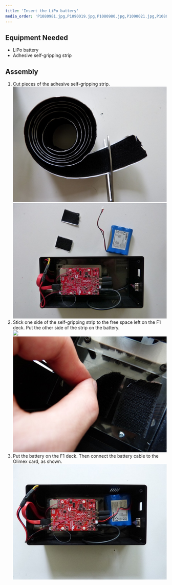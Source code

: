 ```yaml
---
title: 'Insert the LiPo battery'
media_order: 'P1080981.jpg,P1090019.jpg,P1080980.jpg,P1090021.jpg,P1080982.jpg'
---
```


## Equipment Needed

* LiPo battery
* Adhesive self-gripping strip

## Assembly

1. Cut pieces of the adhesive self-gripping strip.
	![](P1090019.jpg)![](P1080980.jpg)
2. Stick one side of the self-gripping strip to the free space left on the F1 deck.  Put the other side of the strip on the battery.  
	![](P1080981.jpg)![](P1090021.jpg)
3. Put the battery on the F1 deck. Then connect the battery cable to the Olimex card, as shown.
	![](P1080982.jpg)